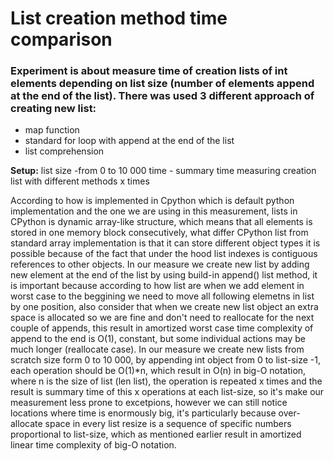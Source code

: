 # List creation method time comparison

### Experiment is about measure time of creation lists of int elements depending on list size (number of elements append at the end of the list). There was used 3 different approach of creating new list:

- map function
- standard for loop with append at the end of the list
- list comprehension

**Setup:**
list size -from 0 to 10 000
time - summary time measuring creation list with different methods x times

According to how is implemented in Cpython which is default python implementation and the one we are using in this measurement, lists in CPython is dynamic array-like structure, which means that all elements is stored in one memory block consecutively, what differ CPython list from standard array implementation is that it can store different object types it is possible because of the fact that under the hood list indexes is contiguous references to other objects. In our measure we create new list by adding new element at the end of the list by using build-in append() list method, it is important because according to how list are when we add element in worst case  to the beggining we need to move all following elemetns in list by one position, also consider that when we create new list object an extra space is allocated so we are fine and don't need to reallocate for the next couple of appends, this result in amortized worst case time complexity of append to the end is O(1), constant, but some individual actions may be much longer (reallocate case). In our measure we create new lists from scratch size form 0 to 10 000, by appending int object from 0 to list-size -1, each operation should be O(1)*n, which result in O(n) in big-O notation, where n is the size of list (len list), the operation is repeated x times and the result is summary time of this x operations at each list-size, so it's make our measurement less prone to excetpions, however we can still notice locations where time is enormously big, it's particularly because over-allocate space in every list resize is a sequence of specific numbers proportional to list-size, which as mentioned earlier result in amortized linear time complexity of big-O notation.
